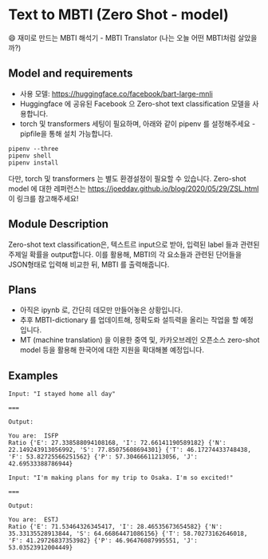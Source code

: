 # Text to MBTI (Zero Shot - model)
😄 재미로 만드는 MBTI 해석기 - MBTI Translator (나는 오늘 어떤 MBTI처럼 살았을까?)

## Model and requirements
* 사용 모델: https://huggingface.co/facebook/bart-large-mnli
* Huggingface 에 공유된 Facebook 으 Zero-shot text classification 모델을 사용합니다. 
* torch 및 transformers 세팅이 필요하며, 아래와 같이 pipenv 를 설정해주세요 - pipfile을 통해 설치 가능합니다.

```
pipenv --three
pipenv shell
pipenv install
```

다만, torch 및 transformers 는 별도 환경설정이 필요할 수 있습니다.
Zero-shot model 에 대한 레퍼런스는 https://joeddav.github.io/blog/2020/05/29/ZSL.html 이 링크를 참고해주세요!

## Module Description 
Zero-shot text classification은, 텍스트르 input으로 받아, 입력된 label 들과 관련된 주제일 확률을 output합니다. 
이를 활용해, MBTI의 각 요소들과 관련된 단어들을 JSON형태로 입력해 비교한 뒤, MBTI 를 출력해줍니다. 

## Plans
* 아직은 ipynb 로, 간단히 데모만 만들어놓은 상황입니다.
* 추후 MBTI-dictionary 를 업데이트해, 정확도롸 설득력을 올리는 작업을 할 예정입니다. 
* MT (machine translation) 을 이용한 중역 및, 카카오브레인 오픈소스 zero-shot model 등을 활용해 한국어에 대한 지원을 확대해볼 예정입니다. 

## Examples
```
Input: "I stayed home all day"

===

Output:

You are:  ISFP
Ratio {'E': 27.338588094108168, 'I': 72.66141190589182} {'N': 22.149243913056992, 'S': 77.85075608694301} {'T': 46.17274433748438, 'F': 53.82725566251562} {'P': 57.30466611213056, 'J': 42.69533388786944}
```

```
Input: "I'm making plans for my trip to Osaka. I'm so excited!"

===

Output:

You are:  ESTJ
Ratio {'E': 71.53464326345417, 'I': 28.46535673654582} {'N': 35.33135528913844, 'S': 64.66864471086156} {'T': 58.70273162646018, 'F': 41.29726837353982} {'P': 46.96476087995551, 'J': 53.03523912004449}
```

